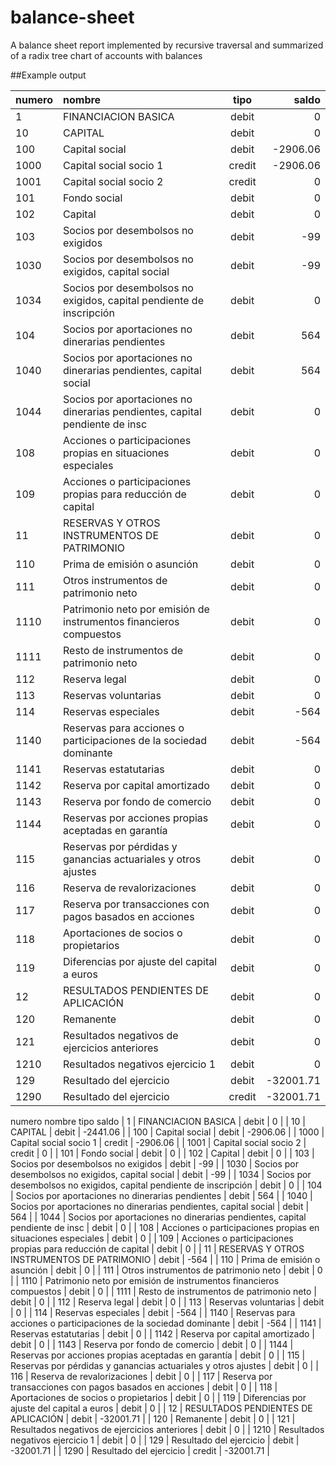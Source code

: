 # balance-sheet
A balance sheet report implemented by recursive traversal and summarized of a radix tree chart of accounts with balances

##Example output

| numero | 	nombre	 | tipo | saldo |
| :--- | :--- |:---: | ---: |
| 1 | 	FINANCIACION BASICA	 | debit | 	0 |
| 10 | 	CAPITAL	 | debit | 	0 |
| 100 | 	Capital social	 | debit | 	-2906.06 |
| 1000 | 	Capital social socio 1	 | credit | 	-2906.06 |
| 1001 | 	Capital social socio 2	 | credit | 	0 |
| 101 | 	Fondo social	 | debit | 	0 |
| 102 | 	Capital	 | debit | 	0 |
| 103 | 	Socios por desembolsos no exigidos	 | debit | 	-99 |
| 1030 | 	Socios por desembolsos no exigidos, capital social	 | debit | 	-99 |
| 1034 | 	Socios por desembolsos no exigidos, capital pendiente de inscripción	 | debit | 	0 |
| 104 | 	Socios por aportaciones no dinerarias pendientes	 | debit | 	564 |
| 1040 | 	Socios por aportaciones no dinerarias pendientes, capital social	 | debit | 	564 |
| 1044 | 	Socios por aportaciones no dinerarias pendientes, capital pendiente de insc	 | debit | 	0 |
| 108 | 	Acciones o participaciones propias en situaciones especiales	 | debit | 	0 |
| 109 | 	Acciones o participaciones propias para reducción de capital	 | debit | 	0 |
| 11 | 	RESERVAS Y OTROS INSTRUMENTOS DE PATRIMONIO	 | debit | 	0 |
| 110 | 	Prima de emisión o asunción	 | debit | 	0 |
| 111 | 	Otros instrumentos de patrimonio neto	 | debit | 	0 |
| 1110 | 	Patrimonio neto por emisión de instrumentos financieros compuestos	 | debit | 	0 |
| 1111 | 	Resto de instrumentos de patrimonio neto	 | debit | 	0 |
| 112 | 	Reserva legal	 | debit | 	0 |
| 113 | 	Reservas voluntarias	 | debit | 	0 |
| 114 | 	Reservas especiales	 | debit | 	-564 |
| 1140 | 	Reservas para acciones o participaciones de la sociedad dominante	 | debit | 	-564 |
| 1141 | 	Reservas estatutarias	 | debit | 	0 |
| 1142 | 	Reserva por capital amortizado	 | debit | 	0 |
| 1143 | 	Reserva por fondo de comercio	 | debit | 	0 |
| 1144 | 	Reservas por acciones propias aceptadas en garantía	 | debit | 	0 |
| 115 | 	Reservas por pérdidas y ganancias actuariales y otros ajustes	 | debit | 	0 |
| 116 | 	Reserva de revalorizaciones	 | debit | 	0 |
| 117 | 	Reserva por transacciones con pagos basados en acciones	 | debit | 	0 |
| 118 | 	Aportaciones de socios o propietarios	 | debit | 	0 |
| 119 | 	Diferencias por ajuste del capital a euros	 | debit | 	0 |
| 12 | 	RESULTADOS PENDIENTES DE APLICACIÓN	 | debit | 	0 |
| 120 | 	Remanente	 | debit | 	0 |
| 121 | 	Resultados negativos de ejercicios anteriores	 | debit | 	0 |
| 1210 | 	Resultados negativos ejercicio 1	 | debit | 	0 |
| 129 | 	Resultado del ejercicio	 | debit | 	-32001.71 |
| 1290 | 	Resultado del ejercicio	 | credit | 	-32001.71 |
numero	nombre	tipo	saldo
| 1 | 	FINANCIACION BASICA	 | debit | 	0 |
| 10 | 	CAPITAL	 | debit | 	-2441.06 |
| 100 | 	Capital social	 | debit | 	-2906.06 |
| 1000 | 	Capital social socio 1	 | credit | 	-2906.06 |
| 1001 | 	Capital social socio 2	 | credit | 	0 |
| 101 | 	Fondo social	 | debit | 	0 |
| 102 | 	Capital	 | debit | 	0 |
| 103 | 	Socios por desembolsos no exigidos	 | debit | 	-99 |
| 1030 | 	Socios por desembolsos no exigidos, capital social	 | debit | 	-99 |
| 1034 | 	Socios por desembolsos no exigidos, capital pendiente de inscripción	 | debit | 	0 |
| 104 | 	Socios por aportaciones no dinerarias pendientes	 | debit | 	564 |
| 1040 | 	Socios por aportaciones no dinerarias pendientes, capital social	 | debit | 	564 |
| 1044 | 	Socios por aportaciones no dinerarias pendientes, capital pendiente de insc	 | debit | 	0 |
| 108 | 	Acciones o participaciones propias en situaciones especiales	 | debit | 	0 |
| 109 | 	Acciones o participaciones propias para reducción de capital	 | debit | 	0 |
| 11 | 	RESERVAS Y OTROS INSTRUMENTOS DE PATRIMONIO	 | debit | 	-564 |
| 110 | 	Prima de emisión o asunción	 | debit | 	0 |
| 111 | 	Otros instrumentos de patrimonio neto	 | debit | 	0 |
| 1110 | 	Patrimonio neto por emisión de instrumentos financieros compuestos	 | debit | 	0 |
| 1111 | 	Resto de instrumentos de patrimonio neto	 | debit | 	0 |
| 112 | 	Reserva legal	 | debit | 	0 |
| 113 | 	Reservas voluntarias	 | debit | 	0 |
| 114 | 	Reservas especiales	 | debit | 	-564 |
| 1140 | 	Reservas para acciones o participaciones de la sociedad dominante	 | debit | 	-564 |
| 1141 | 	Reservas estatutarias	 | debit | 	0 |
| 1142 | 	Reserva por capital amortizado	 | debit | 	0 |
| 1143 | 	Reserva por fondo de comercio	 | debit | 	0 |
| 1144 | 	Reservas por acciones propias aceptadas en garantía	 | debit | 	0 |
| 115 | 	Reservas por pérdidas y ganancias actuariales y otros ajustes	 | debit | 	0 |
| 116 | 	Reserva de revalorizaciones	 | debit | 	0 |
| 117 | 	Reserva por transacciones con pagos basados en acciones	 | debit | 	0 |
| 118 | 	Aportaciones de socios o propietarios	 | debit | 	0 |
| 119 | 	Diferencias por ajuste del capital a euros	 | debit | 	0 |
| 12 | 	RESULTADOS PENDIENTES DE APLICACIÓN	 | debit | 	-32001.71 |
| 120 | 	Remanente	 | debit | 	0 |
| 121 | 	Resultados negativos de ejercicios anteriores	 | debit | 	0 |
| 1210 | 	Resultados negativos ejercicio 1	 | debit | 	0 |
| 129 | 	Resultado del ejercicio	 | debit | 	-32001.71 |
| 1290 | 	Resultado del ejercicio	 | credit | 	-32001.71 |
